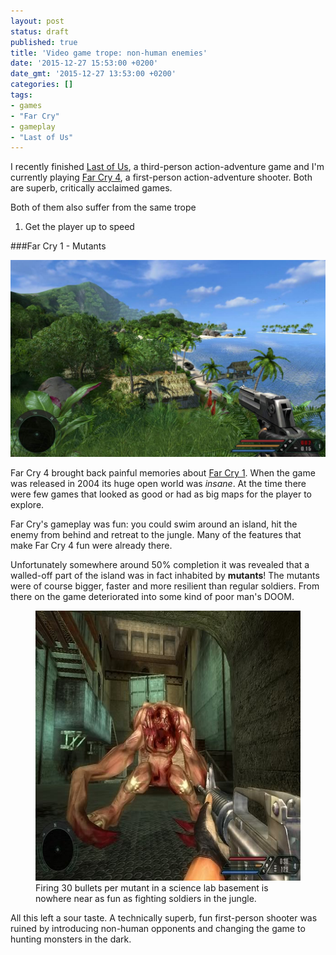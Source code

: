```yaml
---
layout: post
status: draft
published: true
title: 'Video game trope: non-human enemies'
date: '2015-12-27 15:53:00 +0200'
date_gmt: '2015-12-27 13:53:00 +0200'
categories: []
tags:
- games
- "Far Cry"
- gameplay
- "Last of Us"
---
```

I recently finished [Last of Us](https://en.wikipedia.org/wiki/The_Last_of_Us),
a third-person action-adventure game and I'm currently playing [Far Cry 4](https://en.wikipedia.org/wiki/Far_Cry_4),
a first-person action-adventure shooter. Both are superb, critically acclaimed
games.

Both of them also suffer from the same trope

1. Get the player up to speed


###Far Cry 1 - Mutants

<img src="/images/2015/far-cry.jpg" alt="Far Cry 1" width="686" />

Far Cry 4 brought back painful memories about [Far Cry 1](https://en.wikipedia.org/wiki/Far_Cry_(video_game)).
When the game was released in 2004 its huge open world was *insane*. At
the time there were few games that looked as good or had as big maps for the
player to explore.

Far Cry's gameplay was fun: you could swim around an island, hit the enemy from
behind and retreat to the jungle. Many of the features that make Far Cry 4 fun
were already there.

Unfortunately somewhere around 50% completion it was revealed that a
walled-off part of the island was in fact inhabited by **mutants**!
The mutants were of course bigger, faster and more resilient than regular
soldiers. From there on the game deteriorated into some kind of poor man's
DOOM.

<figure>
<img src="/images/2015/far-cry-2.jpg" alt="Far Cry 1 mutant" width="576" height="432" />
<figcaption align="bottom">Firing 30 bullets per mutant in a science lab
basement is nowhere near as fun as fighting soldiers in the jungle.</figcaption>
</figure>

All this left a sour taste. A technically superb, fun first-person shooter was
ruined by introducing non-human opponents and changing the game to
hunting monsters in the dark.